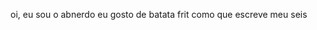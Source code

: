 oi, eu sou o abnerdo
eu gosto de batata frit
como que escreve meu seis

<!---
abnerdo/abnerdo is a ✨ special ✨ repository because its `README.md` (this file) appears on your GitHub profile.
You can click the Preview link to take a look at your changes.
--->
